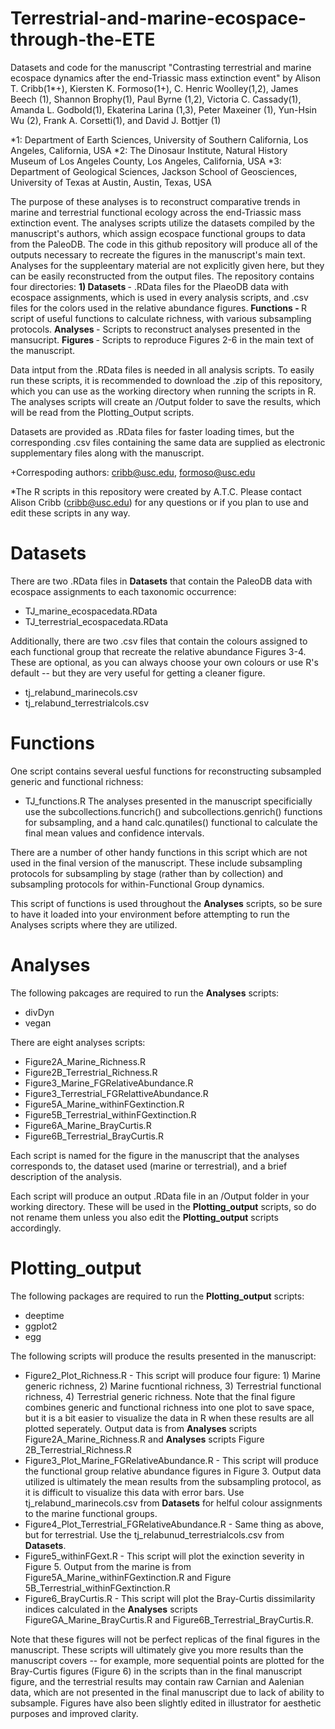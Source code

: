 # Terrestrial-and-marine-ecospace-through-the-ETE
Datasets and code for the manuscript "Contrasting terrestrial and marine ecospace dynamics after the end-Triassic mass extinction event" by Alison T. Cribb(1*+), Kiersten K. Formoso(1+), C. Henric Woolley(1,2), James Beech (1), Shannon Brophy(1), Paul Byrne (1,2), Victoria C. Cassady(1), Amanda L. Godbold(1), Ekaterina Larina (1,3), Peter Maxeiner (1), Yun-Hsin Wu (2), Frank A. Corsetti(1), and David J. Bottjer (1)

*1: Department of Earth Sciences, University of Southern California, Los Angeles, California, USA
*2: The Dinosaur Institute, Natural History Museum of Los Angeles County, Los Angeles, California, USA
*3: Department of Geological Sciences, Jackson School of Geosciences, University of Texas at Austin, Austin, Texas, USA

The purpose of these analyses is to reconstruct comparative trends in marine and terrestrial functional ecology across the end-Triassic mass extinction event. The analyses scripts utilize the datasets compiled by the manuscript's authors, which assign ecospace functional groups to data from the PaleoDB. The code in this github repository will produce all of the outputs necessary to recreate the figures in the manuscript's main text. Analyses for the suppleentary material are not explicitly given here, but they can be easily reconstructed from the output files. The repository contains four directories: <b> 1) Datasets </b> - .RData files for the PlaeoDB data with ecospace assignments, which is used in every analysis scripts, and .csv files for the colors used in the relative abundance figures. <b> Functions - </b> R script of useful functions to calculate richness, with various subsampling protocols. <b> Analyses </b> - Scripts to reconstruct analyses presented in the mansucript. <b> Figures </b> - Scripts to reproduce Figures 2-6 in the main text of the manuscript.

Data intput from the .RData files is needed in all analysis scripts. To easily run these scripts, it is recommended to download the .zip of this repository, which you can use as the working directory when running the scripts in R. The analyses scripts will create an /Output folder to save the results, which will be read from the Plotting_Output scripts. 

Datasets are provided as .RData files for faster loading times, but the corresponding .csv files containing the same data are supplied as electronic supplementary files along with the manuscript. 

+Correspoding authors: cribb@usc.edu, formoso@usc.edu

*The R scripts in this repository were created by A.T.C. Please contact Alison Cribb (cribb@usc.edu) for any questions or if you plan to use and edit these scripts in any way.

# Datasets
There are two .RData files in <b>Datasets</b> that contain the PaleoDB data with ecospace assignments to each taxonomic occurrence:
* TJ_marine_ecospacedata.RData 
* TJ_terrestrial_ecospacedata.RData

Additionally, there are two .csv files that contain the colours assigned to each functional group that recreate the relative abundance Figures 3-4. These are optional, as you can always choose your own colours or use R's default -- but they are very useful for getting a cleaner figure.
* tj_relabund_marinecols.csv
* tj_relabund_terrestrialcols.csv


# Functions
One script contains several uesful functions for reconstructing subsampled generic and functional richness:
* TJ_functions.R
The analyses presented in the manuscript specificially use the subcollections.funcrich() and subcollections.genrich() functions for subsampling, and a hand calc.qunatiles() functional to calculate the final mean values and confidence intervals. 

There are a number of other handy functions in this script which are not used in the final version of the manuscript. These include subsampling protocols for subsampling by stage (rather than by collection) and subsampling protocols for within-Functional Group dynamics.

This script of functions is used throughout the  <b>Analyses</b> scripts, so be sure to have it loaded into your environment before attempting to run the Analyses scripts where they are utilized.


# Analyses
The following pakcages are required to run the **Analyses** scripts:
* divDyn
* vegan

There are eight analyses scripts:
* Figure2A_Marine_Richness.R
* Figure2B_Terrestrial_Richness.R
* Figure3_Marine_FGRelativeAbundance.R
* Figure3_Terrestrial_FGRelattiveAbundance.R
* Figure5A_Marine_withinFGextinction.R
* Figure5B_Terrestrial_withinFGextinction.R
* Figure6A_Marine_BrayCurtis.R
* Figure6B_Terrestrial_BrayCurtis.R

Each script is named for the figure in the manuscript that the analyses corresponds to, the dataset used (marine or terrestrial), and a brief description of the analysis.

Each script will produce an output .RData file in an /Output folder in your working directory. These will be used in the <b>Plotting_output</b> scripts, so do not rename them unless you also edit the **Plotting_output** scripts accordingly.


# Plotting_output 
The following packages are required to run the **Plotting_output** scripts:
* deeptime
* ggplot2
* egg

The following scripts will produce the results presented in the manuscript:
* Figure2_Plot_Richness.R - This script will produce four figure: 1) Marine generic richness, 2) Marine fucntional richness, 3) Terrestrial functional richness, 4) Terrestrial generic richness. Note that the final figure combines generic and functional richness into one plot to save space, but it is a bit easier to visualize the data in R when these results are all plotted seperately. Output data is from **Analyses** scripts Figure2A_Marine_Richness.R and **Analyses** scripts Figure 2B_Terrestrial_Richness.R
* Figure3_Plot_Marine_FGRelativeAbundance.R - This script will produce the functional group relative abundance figures in Figure 3. Output data utilized is ultimately the mean results from the subsampling protocol, as it is difficult to visualize this data with error bars. Use tj_relabund_marinecols.csv from **Datasets** for helful colour assignments to the marine functional groups.
* Figure4_Plot_Terrestrial_FGRelativeAbundance.R - Same thing as above, but for terrestrial. Use the tj_relabunud_terrestrialcols.csv from **Datasets**.
* Figure5_withinFGext.R - This script will plot the exinction severity in Figure 5. Output from the marine is from Figure5A_Marine_withinFGextinction.R and Figure 5B_Terrestrial_withinFGextinction.R
* Figure6_BrayCurtis.R - This script will plot the Bray-Curtis dissimilarity indices calculated in the **Analyses** scripts FigureGA_Marine_BrayCurtis.R and Figure6B_Terrestrial_BrayCurtis.R. 

Note that these figures will not be perfect replicas of the final figures in the manuscript. These scripts will ultimately give you more results than the manuscript covers -- for example, more sequential points are plotted for the Bray-Curtis figures (Figure 6) in the scripts than in the final manuscript figure, and the terrestrial results may contain raw Carnian and Aalenian data, which are not presented in the final manuscript due to lack of ability to subsample. Figures have also been slightly edited in illustrator for aesthetic purposes and improved clarity. 

